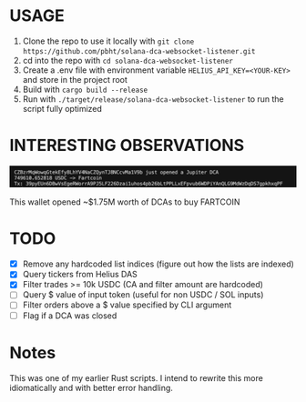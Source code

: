 # USAGE
1. Clone the repo to use it locally with `git clone https://github.com/pbht/solana-dca-websocket-listener.git`
2. cd into the repo with `cd solana-dca-websocket-listener`
3. Create a .env file with environment variable `HELIUS_API_KEY=<YOUR-KEY>` and store in the project root
4. Build with `cargo build --release`
5. Run with `./target/release/solana-dca-websocket-listener` to run the script fully optimized

# INTERESTING OBSERVATIONS
![$1M Fartcoin DCA](assets/fartcoin-1m-dca.png)
![$750K Fartcoin DCA](assets/fartcoin-750k-dca.png)

This wallet opened ~$1.75M worth of DCAs to buy FARTCOIN

# TODO
- [x] Remove any hardcoded list indices (figure out how the lists are indexed)
- [x] Query tickers from Helius DAS
- [x] Filter trades >= 10k USDC (CA and filter amount are hardcoded)
- [ ] Query $ value of input token (useful for non USDC / SOL inputs)
- [ ] Filter orders above a $ value specified by CLI argument
- [ ] Flag if a DCA was closed

# Notes
This was one of my earlier Rust scripts. I intend to rewrite this more idiomatically and with better error handling.

